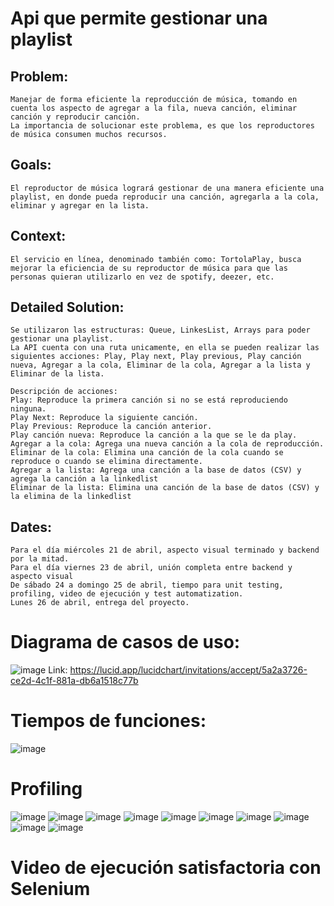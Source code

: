 # Api que permite gestionar una playlist

 ## Problem:
    Manejar de forma eficiente la reproducción de música, tomando en cuenta los aspecto de agregar a la fila, nueva canción, eliminar canción y reproducir canción.
    La importancia de solucionar este problema, es que los reproductores de música consumen muchos recursos. 
  ## Goals:
    El reproductor de música logrará gestionar de una manera eficiente una playlist, en donde pueda reproducir una canción, agregarla a la cola, eliminar y agregar en la lista.
  ## Context:
    El servicio en línea, denominado también como: TortolaPlay, busca mejorar la eficiencia de su reproductor de música para que las personas quieran utilizarlo en vez de spotify, deezer, etc. 
  ## Detailed Solution:
    Se utilizaron las estructuras: Queue, LinkesList, Arrays para poder gestionar una playlist. 
    La API cuenta con una ruta unicamente, en ella se pueden realizar las siguientes acciones: Play, Play next, Play previous, Play canción nueva, Agregar a la cola, Eliminar de la cola, Agregar a la lista y Eliminar de la lista. 
     
    Descripción de acciones:
    Play: Reproduce la primera canción si no se está reproduciendo ninguna.
    Play Next: Reproduce la siguiente canción.
    Play Previous: Reproduce la canción anterior.
    Play canción nueva: Reproduce la canción a la que se le da play.
    Agregar a la cola: Agrega una nueva canción a la cola de reproducción.
    Eliminar de la cola: Elimina una canción de la cola cuando se reproduce o cuando se elimina directamente. 
    Agregar a la lista: Agrega una canción a la base de datos (CSV) y agrega la canción a la linkedlist
    Eliminar de la lista: Elimina una canción de la base de datos (CSV) y la elimina de la linkedlist
  ## Dates:
    Para el día miércoles 21 de abril, aspecto visual terminado y backend por la mitad. 
    Para el día viernes 23 de abril, unión completa entre backend y aspecto visual
    De sábado 24 a domingo 25 de abril, tiempo para unit testing, profiling, video de ejecución y test automatization. 
    Lunes 26 de abril, entrega del proyecto.  
# Diagrama de casos de uso:
   ![image](https://user-images.githubusercontent.com/61554803/116135618-9167d500-a68e-11eb-8512-a4ad795f65eb.png)
   Link: https://lucid.app/lucidchart/invitations/accept/5a2a3726-ce2d-4c1f-881a-db6a1518c77b
# Tiempos de funciones:
   ![image](https://user-images.githubusercontent.com/61555440/116156137-54a8d780-a6a8-11eb-895b-1e907b14d839.png)
# Profiling
   ![image](https://user-images.githubusercontent.com/61555440/116157042-88d0c800-a6a9-11eb-9d05-1b1984098c68.png)
   ![image](https://user-images.githubusercontent.com/61555440/116157065-938b5d00-a6a9-11eb-9f90-b6f4ac298fff.png)
   ![image](https://user-images.githubusercontent.com/61555440/116157121-a4d46980-a6a9-11eb-911a-c71f8665eeab.png)
   ![image](https://user-images.githubusercontent.com/61555440/116157230-d9482580-a6a9-11eb-89f1-2483f6420946.png)
   ![image](https://user-images.githubusercontent.com/61555440/116157283-eebd4f80-a6a9-11eb-8bd6-13a72f576ca7.png)
   ![image](https://user-images.githubusercontent.com/61555440/116157398-25936580-a6aa-11eb-97de-6037da67a420.png)
   ![image](https://user-images.githubusercontent.com/61555440/116157411-2cba7380-a6aa-11eb-93f2-de27b5892a46.png)
   ![image](https://user-images.githubusercontent.com/61555440/116157430-32b05480-a6aa-11eb-8026-5ee4de85da91.png)
   ![image](https://user-images.githubusercontent.com/61555440/116157529-5e333f00-a6aa-11eb-8df5-6609dbfe8411.png)
   ![image](https://user-images.githubusercontent.com/61555440/116157630-8cb11a00-a6aa-11eb-8d1e-12a34f4cea85.png)
# Video de ejecución satisfactoria con Selenium
   
    
